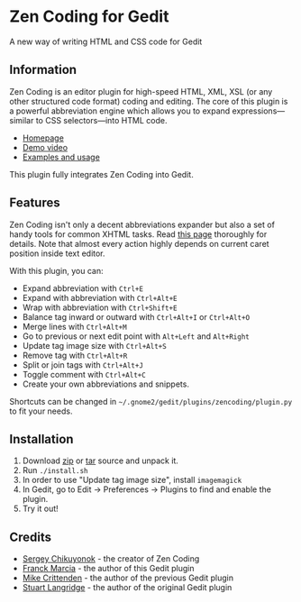 Zen Coding for Gedit
====================
A new way of writing HTML and CSS code for Gedit

Information
-----------

Zen Coding is an editor plugin for high-speed HTML, XML, XSL (or any other structured code format)
coding and editing. The core of this plugin is a powerful abbreviation engine which allows you to
expand expressions—similar to CSS selectors—into HTML code.

- [Homepage](http://code.google.com/p/zen-coding/)
- [Demo video](http://vimeo.com/7405114)
- [Examples and usage](http://www.smashingmagazine.com/2009/11/21/zen-coding-a-new-way-to-write-html-code/)

This plugin fully integrates Zen Coding into Gedit.

Features
--------

Zen Coding isn't only a decent abbreviations expander but also a set of handy tools for common XHTML tasks.
Read [this page](http://code.google.com/p/zen-coding/wiki/Actions) thoroughly for details.
Note that almost every action highly depends on current caret position inside text editor.

With this plugin, you can:

- Expand abbreviation with `Ctrl+E`
- Expand with abbreviation with `Ctrl+Alt+E`
- Wrap with abbreviation with `Ctrl+Shift+E`
- Balance tag inward or outward with `Ctrl+Alt+I` or `Ctrl+Alt+O`
- Merge lines with `Ctrl+Alt+M`
- Go to previous or next edit point with `Alt+Left` and `Alt+Right`
- Update tag image size with `Ctrl+Alt+S`
- Remove tag with `Ctrl+Alt+R`
- Split or join tags with `Ctrl+Alt+J`
- Toggle comment with `Ctrl+Alt+C`
- Create your own abbreviations and snippets.

Shortcuts can be changed in `~/.gnome2/gedit/plugins/zencoding/plugin.py` to fit your needs.

Installation
------------

1. Download [zip](http://github.com/fmarcia/zen-coding-gedit/zipball/master) or [tar](http://github.com/fmarcia/zen-coding-gedit/tarball/master) source and unpack it.
2. Run `./install.sh`
3. In order to use "Update tag image size", install `imagemagick`
4. In Gedit, go to Edit -> Preferences -> Plugins to find and enable the plugin.
5. Try it out!

Credits
-------
- [Sergey Chikuyonok](http://chikuyonok.ru/) - the creator of Zen Coding
- [Franck Marcia](http://github.com/fmarcia) - the author of this Gedit plugin
- [Mike Crittenden](http://mikethecoder.com) - the author of the previous Gedit plugin
- [Stuart Langridge](http://www.kryogenix.org/days/2009/09/21/zen-coding-for-gedit) - the author of the original Gedit plugin

